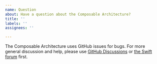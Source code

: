 ```yaml
---
name: Question
about: Have a question about the Composable Architecture?
title: ''
labels: ''
assignees: ''

---
```


The Composable Architecture uses GitHub issues for bugs. For more general discussion and help, please use [GitHub Discussions](https://github.com/pointfreeco/swift-composable-architecture/discussions) or [the Swift forum](https://forums.swift.org/c/related-projects/swift-composable-architecture) first.
